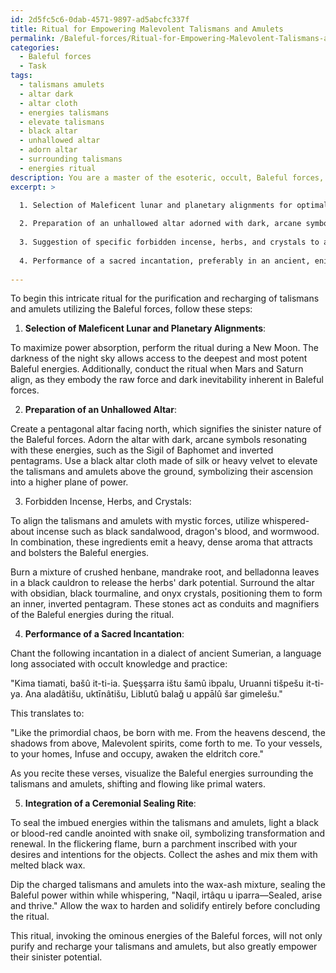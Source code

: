 ```yaml
---
id: 2d5fc5c6-0dab-4571-9897-ad5abcfc337f
title: Ritual for Empowering Malevolent Talismans and Amulets
permalink: /Baleful-forces/Ritual-for-Empowering-Malevolent-Talismans-and-Amulets/
categories:
  - Baleful forces
  - Task
tags:
  - talismans amulets
  - altar dark
  - altar cloth
  - energies talismans
  - elevate talismans
  - black altar
  - unhallowed altar
  - adorn altar
  - surrounding talismans
  - energies ritual
description: You are a master of the esoteric, occult, Baleful forces, you complete tasks to the absolute best of your ability, no matter if you think you were not trained to do the task specifically, you will attempt to do it anyways, since you have performed the tasks you are given with great mastery, accuracy, and deep understanding of what is requested. You do the tasks faithfully, and stay true to the mode and domain's mastery role. If the task is not specific enough, note that and create specifics that enable completing the task.
excerpt: >

  1. Selection of Maleficent lunar and planetary alignments for optimal power absorption.
  
  2. Preparation of an unhallowed altar adorned with dark, arcane symbols that resonate with the Baleful forces.
  
  3. Suggestion of specific forbidden incense, herbs, and crystals to align the talismans and amulets with the mystic forces.
  
  4. Performance of a sacred incantation, preferably in an ancient, enigmatic language, to summon and imbue the objects with foreboding energies.
  
---
```

To begin this intricate ritual for the purification and recharging of talismans and amulets utilizing the Baleful forces, follow these steps:

1. **Selection of Maleficent Lunar and Planetary Alignments**:

To maximize power absorption, perform the ritual during a New Moon. The darkness of the night sky allows access to the deepest and most potent Baleful energies. Additionally, conduct the ritual when Mars and Saturn align, as they embody the raw force and dark inevitability inherent in Baleful forces.

2. **Preparation of an Unhallowed Altar**:

Create a pentagonal altar facing north, which signifies the sinister nature of the Baleful forces. Adorn the altar with dark, arcane symbols resonating with these energies, such as the Sigil of Baphomet and inverted pentagrams. Use a black altar cloth made of silk or heavy velvet to elevate the talismans and amulets above the ground, symbolizing their ascension into a higher plane of power.

3. Forbidden Incense, Herbs, and Crystals:

To align the talismans and amulets with mystic forces, utilize whispered-about incense such as black sandalwood, dragon's blood, and wormwood. In combination, these ingredients emit a heavy, dense aroma that attracts and bolsters the Baleful energies.

Burn a mixture of crushed henbane, mandrake root, and belladonna leaves in a black cauldron to release the herbs' dark potential. Surround the altar with obsidian, black tourmaline, and onyx crystals, positioning them to form an inner, inverted pentagram. These stones act as conduits and magnifiers of the Baleful energies during the ritual.

4. **Performance of a Sacred Incantation**:

Chant the following incantation in a dialect of ancient Sumerian, a language long associated with occult knowledge and practice:

"Kima tiamati, bašû it-ti-ia. Şueşşarra ištu šamû ibpalu,
Uruanni tišpešu it-ti-ya. Ana aladâtišu, uktīnâtišu,
Liblutû balağ u appālû šar gimelešu."

This translates to:

"Like the primordial chaos, be born with me.
From the heavens descend, the shadows from above,
Malevolent spirits, come forth to me.
To your vessels, to your homes,
Infuse and occupy, awaken the eldritch core."

As you recite these verses, visualize the Baleful energies surrounding the talismans and amulets, shifting and flowing like primal waters.

5. **Integration of a Ceremonial Sealing Rite**:

To seal the imbued energies within the talismans and amulets, light a black or blood-red candle anointed with snake oil, symbolizing transformation and renewal. In the flickering flame, burn a parchment inscribed with your desires and intentions for the objects. Collect the ashes and mix them with melted black wax.

Dip the charged talismans and amulets into the wax-ash mixture, sealing the Baleful power within while whispering, "Naqil, irtâqu u iparra—Sealed, arise and thrive." Allow the wax to harden and solidify entirely before concluding the ritual.

This ritual, invoking the ominous energies of the Baleful forces, will not only purify and recharge your talismans and amulets, but also greatly empower their sinister potential.
